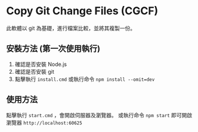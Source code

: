 # Copy Git Change Files (CGCF)

此軟體以 git 為基礎，進行檔案比較，並將其複製一份。

## 安裝方法 (第一次使用執行)
1. 確認是否安裝 Node.js
2. 確認是否安裝 git
3. 點擊執行 `install.cmd` 或執行命令 `npm install --omit=dev`

## 使用方法
點擊執行 `start.cmd` ，會開啟伺服器及瀏覽器。
或執行命令 `npm start` 即可開啟瀏覽器 `http://localhost:60625`